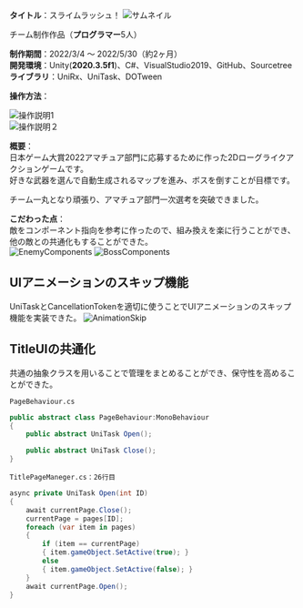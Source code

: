 **タイトル**：スライムラッシュ！
![サムネイル](Images/SlimeRushThumbnail.jpg)  

チーム制作作品（**プログラマー**5人）

**制作期間**：2022/3/4 ～ 2022/5/30（約2ヶ月）  
**開発環境**：Unity(**2020.3.5f1**)、C#、VisualStudio2019、GitHub、Sourcetree  
**ライブラリ**：UniRx、UniTask、DOTween

**操作方法**：  

![操作説明1](Images/keyboard.jpg)  
![操作説明２](Images/Controller.jpg)

**概要**：  
日本ゲーム大賞2022アマチュア部門に応募するために作った2Dローグライクアクションゲームです。  
好きな武器を選んで自動生成されるマップを進み、ボスを倒すことが目標です。  

チーム一丸となり頑張り、アマチュア部門一次選考を突破できました。

**こだわった点**：  
敵をコンポーネント指向を参考に作ったので、組み換えを楽に行うことができ、他の敵との共通化もすることができた。  
![EnemyComponents](Images/EnemyComponents.png)
![BossComponents](Images/BossComponents.png)

## UIアニメーションのスキップ機能
UniTaskとCancellationTokenを適切に使うことでUIアニメーションのスキップ機能を実装できた。
![AnimationSkip](Images/AnimationSkip.png)

## TitleUIの共通化
共通の抽象クラスを用いることで管理をまとめることができ、保守性を高めることができた。  

`PageBehaviour.cs`  
```C#
public abstract class PageBehaviour:MonoBehaviour
{
    public abstract UniTask Open();

    public abstract UniTask Close();
}
```
`TitlePageManeger.cs：26行目`
```C#
async private UniTask Open(int ID)
{
	await currentPage.Close();
	currentPage = pages[ID];
	foreach (var item in pages)
	{
		if (item == currentPage)
		{ item.gameObject.SetActive(true); }
		else
		{ item.gameObject.SetActive(false); }
	}
	await currentPage.Open();
}
```